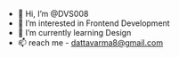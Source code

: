 - 👋 Hi, I’m @DVS008
- 👀 I’m interested in Frontend Development
- 🌱 I’m currently learning Design
- 📫 reach me - dattavarma8@gmail.com

<!---
DVS008/DVS008 is a ✨ special ✨ repository because its `README.md` (this file) appears on your GitHub profile.
You can click the Preview link to take a look at your changes.
--->
